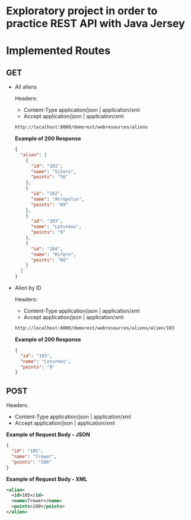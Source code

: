 # Exploratory project in order to practice REST API with Java Jersey

# Implemented Routes

## GET
	
- All aliens
	
	Headers:
	 - Content-Type application/json | application/xml
	 - Accept		application/json | application/xml
	
	```bash
	http://localhost:8080/demorest/webresources/aliens
	```
	
	**Example of 200 Response**
	```json
	{
	  "alien": [
	    {
	      "id": "101",
	      "name": "Vitoro",
	      "points": "56"
	    },
	    {
	      "id": "102",
	      "name": "Atropolus",
	      "points": "89"
	    },
	    {
	      "id": "103",
	      "name": "Lotureos",
	      "points": "9"
	    },
	    {
	      "id": "104",
	      "name": "Rifero",
	      "points": "88"
	    }
	  ]
	}
	```
	
- Alien by ID
	
	Headers:
	 - Content-Type application/json | application/xml
	 - Accept		application/json | application/xml
	
	
	```bash
	http://localhost:8080/demorest/webresources/aliens/alien/103
	```
	**Example of 200 Response**
	```json
	{
	  "id": "103",
	  "name": "Lotureos",
	  "points": "9"
	}
	```
	
## POST

Headers:
 - Content-Type application/json | application/xml
 - Accept		application/json | application/xml
	 
**Example of Request Body - JSON**
```json
{
  "id": "105",
  "name": "Trower",
  "points": "100"
}
```
	
**Example of Request Body - XML**
```xml
<alien>
  <id>105</id>
  <name>Trower</name>
  <points>100</points>
</alien>
```
